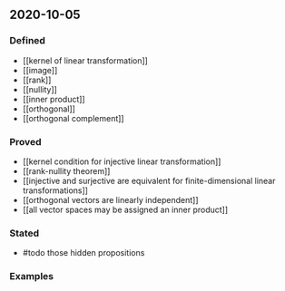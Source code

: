 ## 2020-10-05
### Defined
- [[kernel of linear transformation]]
- [[image]]
- [[rank]]
- [[nullity]]
- [[inner product]]
- [[orthogonal]]
- [[orthogonal complement]]
### Proved
- [[kernel condition for injective linear transformation]]
- [[rank-nullity theorem]]
- [[injective and surjective are equivalent for finite-dimensional linear transformations]]
- [[orthogonal vectors are linearly independent]]
- [[all vector spaces may be assigned an inner product]]
### Stated
- #todo those hidden propositions
### Examples